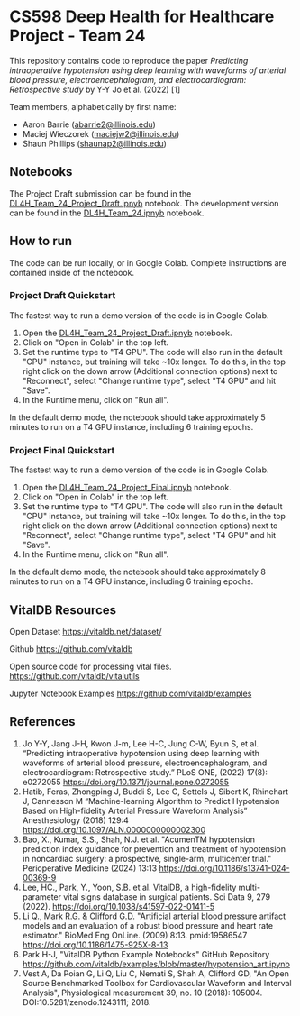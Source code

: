 # CS598 Deep Health for Healthcare Project - Team 24

This repository contains code to reproduce the paper *Predicting intraoperative hypotension using deep learning with waveforms of arterial blood pressure, electroencephalogram, and electrocardiogram: Retrospective study* by Y-Y Jo et al. (2022) [1]

Team members, alphabetically by first name:
- Aaron Barrie (abarrie2@illinois.edu)
- Maciej Wieczorek (maciejw2@illinois.edu)
- Shaun Phillips (shaunap2@illinois.edu)

## Notebooks

The Project Draft submission can be found in the [DL4H_Team_24_Project_Draft.ipnyb](https://github.com/abarrie2/cs598-dlh-project/blob/main/DL4H_Team_24_Project_Draft.ipynb) notebook.
The development version can be found in the [DL4H_Team_24.ipnyb](https://github.com/abarrie2/cs598-dlh-project/blob/main/DL4H_Team_24.ipynb) notebook.

## How to run

The code can be run locally, or in Google Colab. Complete instructions are contained inside of the notebook.

### Project Draft Quickstart

The fastest way to run a demo version of the code is in Google Colab.

1. Open the [DL4H_Team_24_Project_Draft.ipnyb](https://github.com/abarrie2/cs598-dlh-project/blob/main/DL4H_Team_24_Project_Draft.ipynb) notebook.
2. Click on "Open in Colab" in the top left.
3. Set the runtime type to "T4 GPU". The code will also run in the default "CPU" instance, but training will take ~10x longer. To do this, in the top right click on the down arrow (Additional connection options) next to "Reconnect", select "Change runtime type", select "T4 GPU" and hit "Save".
4. In the Runtime menu, click on "Run all".

In the default demo mode, the notebook should take approximately 5 minutes to run on a T4 GPU instance, including 6 training epochs.

### Project Final Quickstart

The fastest way to run a demo version of the code is in Google Colab.

1. Open the [DL4H_Team_24_Project_Final.ipnyb](https://github.com/abarrie2/cs598-dlh-project/blob/main/DL4H_Team_24_Project_Final.ipynb) notebook.
2. Click on "Open in Colab" in the top left.
3. Set the runtime type to "T4 GPU". The code will also run in the default "CPU" instance, but training will take ~10x longer. To do this, in the top right click on the down arrow (Additional connection options) next to "Reconnect", select "Change runtime type", select "T4 GPU" and hit "Save".
4. In the Runtime menu, click on "Run all".

In the default demo mode, the notebook should take approximately 8 minutes to run on a T4 GPU instance, including 6 training epochs.

## VitalDB Resources

Open Dataset
https://vitaldb.net/dataset/

Github
https://github.com/vitaldb

Open source code for processing vital files.
https://github.com/vitaldb/vitalutils

Jupyter Notebook Examples
https://github.com/vitaldb/examples

## References

1. Jo Y-Y, Jang J-H, Kwon J-m, Lee H-C, Jung C-W, Byun S, et al. “Predicting intraoperative hypotension using deep learning with waveforms of arterial blood pressure, electroencephalogram, and electrocardiogram: Retrospective study.” PLoS ONE, (2022) 17(8): e0272055 https://doi.org/10.1371/journal.pone.0272055
2. Hatib, Feras, Zhongping J, Buddi S, Lee C, Settels J, Sibert K, Rhinehart J, Cannesson M “Machine-learning Algorithm to Predict Hypotension Based on High-fidelity Arterial Pressure Waveform Analysis” Anesthesiology (2018) 129:4 https://doi.org/10.1097/ALN.0000000000002300
3. Bao, X., Kumar, S.S., Shah, N.J. et al. "AcumenTM hypotension prediction index guidance for prevention and treatment of hypotension in noncardiac surgery: a prospective, single-arm, multicenter trial." Perioperative Medicine (2024) 13:13 https://doi.org/10.1186/s13741-024-00369-9
4. Lee, HC., Park, Y., Yoon, S.B. et al. VitalDB, a high-fidelity multi-parameter vital signs database in surgical patients. Sci Data 9, 279 (2022). https://doi.org/10.1038/s41597-022-01411-5
5. Li Q., Mark R.G. & Clifford G.D. "Artificial arterial blood pressure artifact models and an evaluation of a robust blood pressure and heart rate estimator." BioMed Eng OnLine. (2009) 8:13. pmid:19586547 https://doi.org/10.1186/1475-925X-8-13
6. Park H-J, "VitalDB Python Example Notebooks" GitHub Repository https://github.com/vitaldb/examples/blob/master/hypotension_art.ipynb
7. Vest A, Da Poian G, Li Q, Liu C, Nemati S, Shah A, Clifford GD, "An Open Source Benchmarked Toolbox for Cardiovascular Waveform and Interval Analysis", Physiological measurement 39, no. 10 (2018): 105004. DOI:10.5281/zenodo.1243111; 2018. 